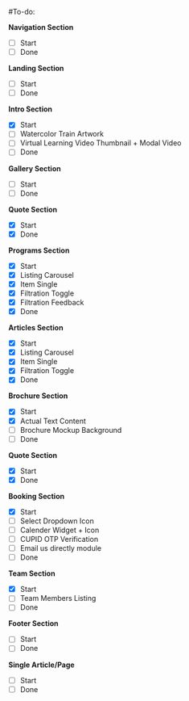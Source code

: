 #To-do:

**Navigation Section**
- [ ] Start
- [ ] Done

**Landing Section**
- [ ] Start
- [ ] Done

**Intro Section**
- [x] Start
- [ ] Watercolor Train Artwork
- [ ] Virtual Learning Video Thumbnail + Modal Video
- [ ] Done

**Gallery Section**
- [ ] Start
- [ ] Done

**Quote Section**
- [x] Start
- [x] Done

**Programs Section**
- [x] Start
- [x] Listing Carousel
- [x] Item Single
- [x] Filtration Toggle
- [x] Filtration Feedback
- [x] Done

**Articles Section**
- [x] Start
- [x] Listing Carousel
- [x] Item Single
- [x] Filtration Toggle
- [x] Done

**Brochure Section**
- [x] Start
- [x] Actual Text Content
- [ ] Brochure Mockup Background
- [ ] Done

**Quote Section**
- [x] Start
- [x] Done

**Booking Section**
- [x] Start
- [ ] Select Dropdown Icon
- [ ] Calender Widget + Icon
- [ ] CUPID OTP Verification
- [ ] Email us directly module
- [ ] Done

**Team Section**
- [x] Start
- [ ] Team Members Listing
- [ ] Done

**Footer Section**
- [ ] Start
- [ ] Done

**Single Article/Page**
- [ ] Start
- [ ] Done

